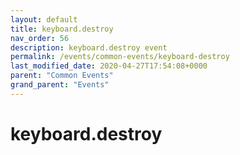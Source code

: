 ```yaml
---
layout: default
title: keyboard.destroy 
nav_order: 56
description: keyboard.destroy event
permalink: /events/common-events/keyboard-destroy
last_modified_date: 2020-04-27T17:54:08+0000
parent: "Common Events"
grand_parent: "Events"
---
```


# keyboard.destroy
